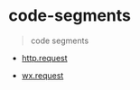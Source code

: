 # code-segments

> code segments

* [http.request](./node-http.request.md)

* [wx.request](./wx.request.md)
